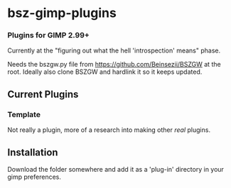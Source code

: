 # bsz-gimp-plugins
### Plugins for GIMP 2.99+
Currently at the "figuring out what the hell 'introspection' means" phase.

Needs the bszgw.py file from https://github.com/Beinsezii/BSZGW at the root.
Ideally also clone BSZGW and hardlink it so it keeps updated.

## Current Plugins
### Template
Not really a plugin, more of a research into making other *real* plugins.

## Installation
Download the folder somewhere and add it as a 'plug-in' directory in your gimp preferences.

